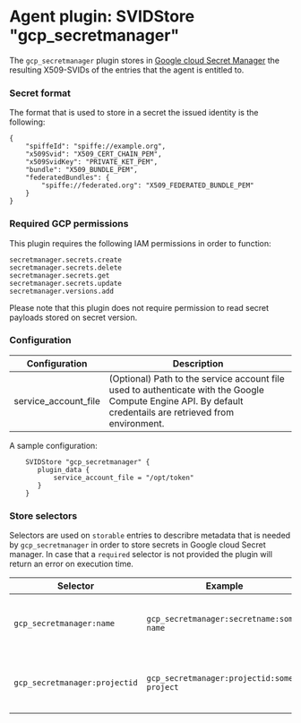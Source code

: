# Agent plugin: SVIDStore "gcp_secretmanager"

The `gcp_secretmanager` plugin stores in [Google cloud Secret Manager](https://cloud.google.com/secret-manager) the resulting X509-SVIDs of the entries that the agent is entitled to. 

### Secret format

The format that is used to store in a secret the issued identity is the following:

```
{
	"spiffeId": "spiffe://example.org",
	"x509Svid": "X509_CERT_CHAIN_PEM",
	"x509SvidKey": "PRIVATE_KET_PEM",
	"bundle": "X509_BUNDLE_PEM",
	"federatedBundles": {
		"spiffe://federated.org": "X509_FEDERATED_BUNDLE_PEM"
	}
}
```

### Required GCP permissions

This plugin requires the following IAM permissions in order to function:
```
secretmanager.secrets.create
secretmanager.secrets.delete
secretmanager.secrets.get
secretmanager.secrets.update
secretmanager.versions.add
```
Please note that this plugin does not require permission to read secret payloads stored on secret version.

### Configuration

| Configuration        | Description |
| -------------------- | ----------- |
| service_account_file | (Optional) Path to the service account file used to authenticate with the Google Compute Engine API. By default credentails are retrieved from environment. |

A sample configuration:

```
    SVIDStore "gcp_secretmanager" {
       plugin_data {
           service_account_file = "/opt/token"
       }
    }
```

### Store selectors

Selectors are used on `storable` entries to describre metadata that is needed by `gcp_secretmanager` in order to store secrets in Google cloud Secret manager. In case that a `required` selector is not provided the plugin will return an error on execution time. 

| Selector                      | Example                                    | Required | Description                                    |
| ----------------------------- | ------------------------------------------ | -------- | --------------------------------------------   |
| `gcp_secretmanager:name`      | `gcp_secretmanager:secretname:some-name`   | x        | The secrets name where SVID will be stored     |
| `gcp_secretmanager:projectid` | `gcp_secretmanager:projectid:some-project` | x        | The Google Cloud project that contains secrets |

